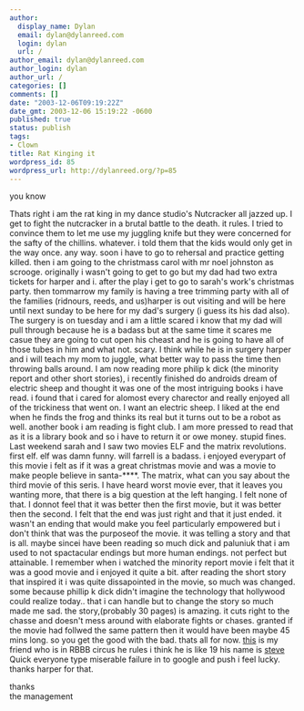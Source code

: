 ```yaml
---
author:
  display_name: Dylan
  email: dylan@dylanreed.com
  login: dylan
  url: /
author_email: dylan@dylanreed.com
author_login: dylan
author_url: /
categories: []
comments: []
date: "2003-12-06T09:19:22Z"
date_gmt: 2003-12-06 15:19:22 -0600
published: true
status: publish
tags:
- Clown
title: Rat Kinging it
wordpress_id: 85
wordpress_url: http://dylanreed.org/?p=85
---
```


you know

Thats right i am the rat king in my dance studio's Nutcracker all jazzed up. I get to fight the nutcracker in a brutal battle to the death. it rules. I tried to convince them to let me use my juggling knife but they were concerned for the safty of the chillins. whatever. i told them that the kids would only get in the way once. any way. soon i have to go to rehersal and practice getting killed. then i am going to the christmass carol with mr noel johnston as scrooge. originally i wasn't going to get to go but my dad had two extra tickets for harper and i. after the play i get to go to sarah's work's christmas party. then tommarrow my family is having a tree trimming party with all of the families (ridnours, reeds, and us)harper is out visiting and will be here until next sunday to be here for my dad's surgery (i guess its his dad also). The surgery is on tuesday and i am a little scared i know that my dad will pull through because he is a badass but at the same time it scares me casue they are going to cut open his cheast and he is going to have all of those tubes in him and what not. scary. I think while he is in surgery harper and i will teach my mom to juggle, what better way to pass the time then throwing balls around. I am now reading more philip k dick (the minority report and other short stories), i recently finished do androids dream of electric sheep and thought it was one of the most intriguing books i have read. i found that i cared for alomost every charector and really enjoyed all of the trickiness that went on. I want an electric sheep. I liked at the end when he finds the frog and thinks its real but it turns out to be a robot as well. another book i am reading is fight club. I am more pressed to read that as it is a library book and so i have to return it or owe money. stupid fines. Last weekend sarah and I saw two movies ELF and the matrix revolutions. first elf. elf was damn funny. will farrell is a badass. i enjoyed everypart of this movie i felt as if it was a great christmas movie and was a movie to make people believe in santa-****. The matrix, what can you say about the third movie of this seris. I have heard worst movie ever, that it leaves you wanting more, that there is a big question at the left hanging. I felt none of that. I donnot feel that it was better then the first movie, but it was better then the second. I felt that the end was just right and that it just ended. it wasn't an ending that would make you feel particularly empowered but i don't think that was the purposeof the movie. it was telling a story and that is all. maybe sincei have been reading so much dick and paluniuk that i am used to not spactacular endings but more human endings. not perfect but attainable. I remember when i watched the minority report movie i felt that it was a good movie and i enjoyed it quite a bit. after reading the short story that inspired it i was quite dissapointed in the movie, so much was changed. some because phillip k dick didn't imagine the technology that hollywood could realize today.. that i can handle but to change the story so much made me sad. the story,(probably 30 pages) is amazing. it cuts right to the chasse and doesn't mess around with elaborate fights or chases. granted if the movie had follwed the same pattern then it would have been maybe 45 mins long. so you get the good with the bad. thats all for now. [this][1] is my friend who is in RBBB circus he rules i think he is like 19 his name is [steve][2]  
Quick everyone type miserable failure in to google and push i feel lucky. thanks harper for that.

   [1]: http://www.angelfire.com/rnb/ringlingsteve/
   [2]: http://www.angelfire.com/sc/steveareno/

thanks  
the management
